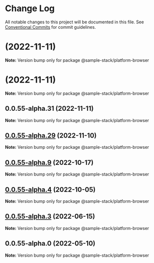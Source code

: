 # Change Log

All notable changes to this project will be documented in this file.
See [Conventional Commits](https://conventionalcommits.org) for commit guidelines.

# (2022-11-11)

**Note:** Version bump only for package @sample-stack/platform-browser

# (2022-11-11)

**Note:** Version bump only for package @sample-stack/platform-browser

## 0.0.55-alpha.31 (2022-11-11)

**Note:** Version bump only for package @sample-stack/platform-browser

## [0.0.55-alpha.29](https://github.com/cdmbase/fullstack-pro/compare/v0.0.55-alpha.28...v0.0.55-alpha.29) (2022-11-10)

**Note:** Version bump only for package @sample-stack/platform-browser

## [0.0.55-alpha.9](https://github.com/cdmbase/fullstack-pro/compare/v0.0.55-alpha.8...v0.0.55-alpha.9) (2022-10-17)

**Note:** Version bump only for package @sample-stack/platform-browser

## [0.0.55-alpha.4](https://github.com/cdmbase/fullstack-pro/compare/v0.0.55-alpha.3...v0.0.55-alpha.4) (2022-10-05)

**Note:** Version bump only for package @sample-stack/platform-browser

## [0.0.55-alpha.3](https://github.com/cdmbase/fullstack-pro/compare/v0.0.55-alpha.2...v0.0.55-alpha.3) (2022-06-15)

**Note:** Version bump only for package @sample-stack/platform-browser

## 0.0.55-alpha.0 (2022-05-10)

**Note:** Version bump only for package @sample-stack/platform-browser
